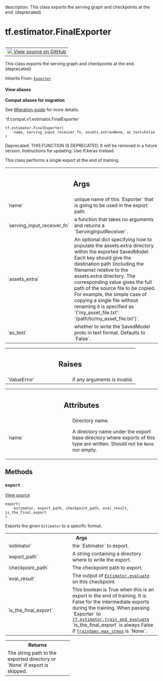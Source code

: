 description: This class exports the serving graph and checkpoints at the end. (deprecated)

<div itemscope itemtype="http://developers.google.com/ReferenceObject">
<meta itemprop="name" content="tf.estimator.FinalExporter" />
<meta itemprop="path" content="Stable" />
<meta itemprop="property" content="__init__"/>
<meta itemprop="property" content="export"/>
</div>

# tf.estimator.FinalExporter

<!-- Insert buttons and diff -->

<table class="tfo-notebook-buttons tfo-api nocontent" align="left">
<td>
  <a target="_blank" href="https://github.com/tensorflow/estimator/tree/master/tensorflow_estimator/python/estimator/exporter.py#L368-L418">
    <img src="https://www.tensorflow.org/images/GitHub-Mark-32px.png" />
    View source on GitHub
  </a>
</td>
</table>



This class exports the serving graph and checkpoints at the end. (deprecated)

Inherits From: [`Exporter`](../../tf/estimator/Exporter.md)

<section class="expandable">
  <h4 class="showalways">View aliases</h4>
  <p>
<b>Compat aliases for migration</b>
<p>See
<a href="https://www.tensorflow.org/guide/migrate">Migration guide</a> for
more details.</p>
<p>`tf.compat.v1.estimator.FinalExporter`</p>
</p>
</section>

<pre class="devsite-click-to-copy prettyprint lang-py tfo-signature-link">
<code>tf.estimator.FinalExporter(
    name, serving_input_receiver_fn, assets_extra=None, as_text=False
)
</code></pre>



<!-- Placeholder for "Used in" -->

Deprecated: THIS FUNCTION IS DEPRECATED. It will be removed in a future version.
Instructions for updating:
Use tf.keras instead.

This class performs a single export at the end of training.

<!-- Tabular view -->
 <table class="responsive fixed orange">
<colgroup><col width="214px"><col></colgroup>
<tr><th colspan="2"><h2 class="add-link">Args</h2></th></tr>

<tr>
<td>
`name`<a id="name"></a>
</td>
<td>
unique name of this `Exporter` that is going to be used in the
export path.
</td>
</tr><tr>
<td>
`serving_input_receiver_fn`<a id="serving_input_receiver_fn"></a>
</td>
<td>
a function that takes no arguments and returns
a `ServingInputReceiver`.
</td>
</tr><tr>
<td>
`assets_extra`<a id="assets_extra"></a>
</td>
<td>
An optional dict specifying how to populate the assets.extra
directory within the exported SavedModel.  Each key should give the
destination path (including the filename) relative to the assets.extra
directory.  The corresponding value gives the full path of the source
file to be copied.  For example, the simple case of copying a single
file without renaming it is specified as
`{'my_asset_file.txt': '/path/to/my_asset_file.txt'}`.
</td>
</tr><tr>
<td>
`as_text`<a id="as_text"></a>
</td>
<td>
whether to write the SavedModel proto in text format. Defaults to
`False`.
</td>
</tr>
</table>



<!-- Tabular view -->
 <table class="responsive fixed orange">
<colgroup><col width="214px"><col></colgroup>
<tr><th colspan="2"><h2 class="add-link">Raises</h2></th></tr>

<tr>
<td>
`ValueError`<a id="ValueError"></a>
</td>
<td>
if any arguments is invalid.
</td>
</tr>
</table>





<!-- Tabular view -->
 <table class="responsive fixed orange">
<colgroup><col width="214px"><col></colgroup>
<tr><th colspan="2"><h2 class="add-link">Attributes</h2></th></tr>

<tr>
<td>
`name`<a id="name"></a>
</td>
<td>
Directory name.

A directory name under the export base directory where exports of
this type are written.  Should not be `None` nor empty.
</td>
</tr>
</table>



## Methods

<h3 id="export"><code>export</code></h3>

<a target="_blank" class="external" href="https://github.com/tensorflow/estimator/tree/master/tensorflow_estimator/python/estimator/exporter.py#L408-L418">View source</a>

<pre class="devsite-click-to-copy prettyprint lang-py tfo-signature-link">
<code>export(
    estimator, export_path, checkpoint_path, eval_result, is_the_final_export
)
</code></pre>

Exports the given `Estimator` to a specific format.


<!-- Tabular view -->
 <table class="responsive fixed orange">
<colgroup><col width="214px"><col></colgroup>
<tr><th colspan="2">Args</th></tr>

<tr>
<td>
`estimator`
</td>
<td>
the `Estimator` to export.
</td>
</tr><tr>
<td>
`export_path`
</td>
<td>
A string containing a directory where to write the export.
</td>
</tr><tr>
<td>
`checkpoint_path`
</td>
<td>
The checkpoint path to export.
</td>
</tr><tr>
<td>
`eval_result`
</td>
<td>
The output of <a href="../../tf/compat/v1/estimator/Estimator.md#evaluate"><code>Estimator.evaluate</code></a> on this checkpoint.
</td>
</tr><tr>
<td>
`is_the_final_export`
</td>
<td>
This boolean is True when this is an export in the
end of training.  It is False for the intermediate exports during the
training. When passing `Exporter` to <a href="../../tf/estimator/train_and_evaluate.md"><code>tf.estimator.train_and_evaluate</code></a>
`is_the_final_export` is always False if <a href="../../tf/estimator/TrainSpec.md#max_steps"><code>TrainSpec.max_steps</code></a> is
`None`.
</td>
</tr>
</table>



<!-- Tabular view -->
 <table class="responsive fixed orange">
<colgroup><col width="214px"><col></colgroup>
<tr><th colspan="2">Returns</th></tr>
<tr class="alt">
<td colspan="2">
The string path to the exported directory or `None` if export is skipped.
</td>
</tr>

</table>





